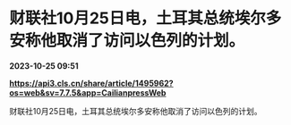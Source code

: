 # 财联社10月25日电，土耳其总统埃尔多安称他取消了访问以色列的计划。

**2023-10-25 09:51**

**https://api3.cls.cn/share/article/1495962?os=web&sv=7.7.5&app=CailianpressWeb**

财联社10月25日电，土耳其总统埃尔多安称他取消了访问以色列的计划。